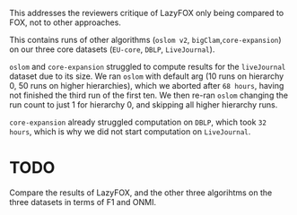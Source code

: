 This addresses the reviewers critique of LazyFOX only being compared to FOX, not to other approaches.

This contains runs of other algorithms (`oslom v2`, `bigClam`,`core-expansion`) on our three core datasets (`EU-core`, `DBLP`, `LiveJournal`).

`oslom` and `core-expansion` struggled to compute results for the `liveJournal` dataset due to its size.
We ran `oslom` with default arg (10 runs on hierarchy 0, 50 runs on higher hierarchies), which we aborted after `68 hours`, having not finished the third run of the first ten.
We then re-ran `oslom` changing the run count to just 1 for hierarchy 0, and skipping all higher hierarchy runs.

`core-expansion` already struggled computation on `DBLP`, which took `32 hours`, which is why we did not start computation on `LiveJournal`.

# TODO
Compare the results of LazyFOX, and the other three algorihtms on the three datasets in terms of F1 and ONMI.